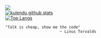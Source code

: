 

<!--
**kulendu/kulendu** is a ✨ _special_ ✨ repository because its `README.md` (this file) appears on your GitHub profile.

-->
![](https://media.giphy.com/media/DruBaWrcmXX5m/giphy.gif)
<br>
[![ kulendu github stats](https://github-readme-stats.vercel.app/api?username=kulendu&count_private=true&show_icons=true&theme=dark )](https://github.com/kulendu/github-readme-stats)
<br>
[![Top Langs](https://github-readme-stats.vercel.app/api/top-langs/?username=kulendu&theme=dark)](https://github.com/anuraghazra/github-readme-stats)

```
"Talk is cheap, show me the code"
                        ~ Linus Torvalds
```
